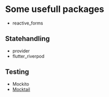 # Some usefull packages

- reactive_forms

## Statehandling

- provider
- flutter_riverpod

## Testing

- Mockito
- [Mocktail](mocktail.md)